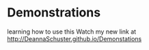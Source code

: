# Demonstrations
learning how to use this
Watch my new link at http://DeannaSchuster.github.io/Demonstations
